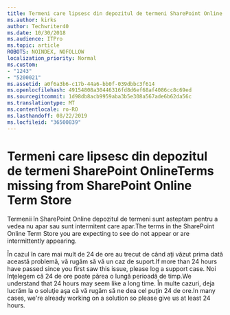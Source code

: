 ```yaml
---
title: Termeni care lipsesc din depozitul de termeni SharePoint Online
ms.author: kirks
author: Techwriter40
ms.date: 10/30/2018
ms.audience: ITPro
ms.topic: article
ROBOTS: NOINDEX, NOFOLLOW
localization_priority: Normal
ms.custom:
- "1243"
- "5200021"
ms.assetid: a0f6a3b6-c17b-44a6-bb0f-039dbbc3f614
ms.openlocfilehash: 49154808a30446316fd8d6ef68af4086cc8c69ed
ms.sourcegitcommit: 1d98db8acb9959aba3b5e308a567ade6b62da56c
ms.translationtype: MT
ms.contentlocale: ro-RO
ms.lasthandoff: 08/22/2019
ms.locfileid: "36500839"
---
```

# <a name="terms-missing-from-sharepoint-online-term-store"></a><span data-ttu-id="7bf19-102">Termeni care lipsesc din depozitul de termeni SharePoint Online</span><span class="sxs-lookup"><span data-stu-id="7bf19-102">Terms missing from SharePoint Online Term Store</span></span>

<span data-ttu-id="7bf19-103">Termenii în SharePoint Online depozitul de termeni sunt asteptam pentru a vedea nu apar sau sunt intermitent care apar.</span><span class="sxs-lookup"><span data-stu-id="7bf19-103">The terms in the SharePoint Online Term Store you are expecting to see do not appear or are intermittently appearing.</span></span>
  
<span data-ttu-id="7bf19-104">În cazul în care mai mult de 24 de ore au trecut de când aţi văzut prima dată această problemă, vă rugăm să vă un caz de suport.</span><span class="sxs-lookup"><span data-stu-id="7bf19-104">If more than 24 hours have passed since you first saw this issue, please log a support case.</span></span> <span data-ttu-id="7bf19-105">Noi înţelegem că 24 de ore poate părea o lungă perioadă de timp.</span><span class="sxs-lookup"><span data-stu-id="7bf19-105">We understand that 24 hours may seem like a long time.</span></span> <span data-ttu-id="7bf19-106">În multe cazuri, deja lucrăm la o soluţie aşa că vă rugăm să ne dea cel puţin 24 de ore.</span><span class="sxs-lookup"><span data-stu-id="7bf19-106">In many cases, we're already working on a solution so please give us at least 24 hours.</span></span>
  